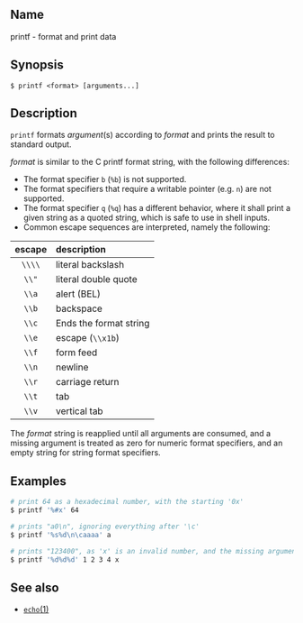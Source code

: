 ## Name

printf - format and print data

## Synopsis

```**sh
$ printf <format> [arguments...]
```

## Description

`printf` formats _argument_(s) according to _format_ and prints the result to standard output.

_format_ is similar to the C printf format string, with the following differences:
- The format specifier `b` (`%b`) is not supported.
- The format specifiers that require a writable pointer (e.g. `n`) are not supported.
- The format specifier `q` (`%q`) has a different behavior, where it shall print a given string as a quoted string, which is safe to use in shell inputs.
- Common escape sequences are interpreted, namely the following:

| escape | description |
|   :-:  |    :---     |
|  `\\\\`| literal backslash |
|  `\\"` | literal double quote |
|  `\\a` | alert (BEL) |
|  `\\b` | backspace |
|  `\\c` | Ends the format string |
|  `\\e` | escape (`\\x1b`) |
|  `\\f` | form feed |
|  `\\n` | newline |
|  `\\r` | carriage return |
|  `\\t` | tab |
|  `\\v` | vertical tab |


The _format_ string is reapplied until all arguments are consumed, and a missing argument is treated as zero for numeric format specifiers, and an empty string for string format specifiers.

## Examples

```sh
# print 64 as a hexadecimal number, with the starting '0x'
$ printf '%#x' 64

# prints "a0\n", ignoring everything after '\c'
$ printf '%s%d\n\caaaa' a

# prints "123400", as 'x' is an invalid number, and the missing argument for the last '%d' is treated as zero.
$ printf '%d%d%d' 1 2 3 4 x
```

## See also

* [`echo`(1)](../man1/echo.md)
